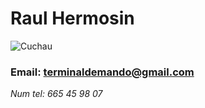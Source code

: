 # Raul Hermosin
![Cuchau](https://i.pinimg.com/736x/74/f7/7c/74f77c0410f3aa6be79bda7976e0ed8e.jpg)
### Email: terminaldemando@gmail.com     
*Num tel: 665 45 98 07*
